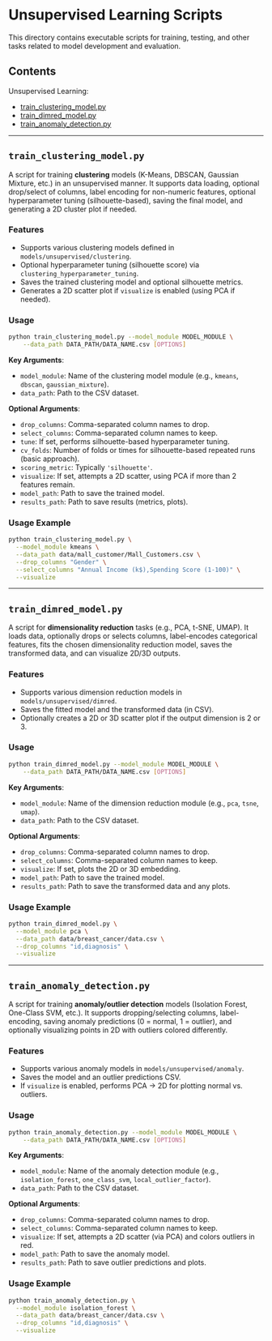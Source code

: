 # Unsupervised Learning Scripts

This directory contains executable scripts for training, testing, and other tasks related to model development and evaluation.

## Contents

Unsupervised Learning:
- [train_clustering_model.py](#train_clustering_modelpy)
- [train_dimred_model.py](#train_dimred_modelpy)
- [train_anomaly_detection.py](#train_anomaly_detectionpy)

---

## `train_clustering_model.py`

A script for training **clustering** models (K-Means, DBSCAN, Gaussian Mixture, etc.) in an unsupervised manner. It supports data loading, optional drop/select of columns, label encoding for non-numeric features, optional hyperparameter tuning (silhouette-based), saving the final model, and generating a 2D cluster plot if needed.

### Features

- Supports various clustering models defined in `models/unsupervised/clustering`.
- Optional hyperparameter tuning (silhouette score) via `clustering_hyperparameter_tuning`.
- Saves the trained clustering model and optional silhouette metrics.
- Generates a 2D scatter plot if `visualize` is enabled (using PCA if needed).

### Usage

```bash
python train_clustering_model.py --model_module MODEL_MODULE \
    --data_path DATA_PATH/DATA_NAME.csv [OPTIONS]
```

**Key Arguments**:
- `model_module`: Name of the clustering model module (e.g., `kmeans`, `dbscan`, `gaussian_mixture`).
- `data_path`: Path to the CSV dataset.

**Optional Arguments**:
- `drop_columns`: Comma-separated column names to drop.
- `select_columns`: Comma-separated column names to keep.
- `tune`: If set, performs silhouette-based hyperparameter tuning.
- `cv_folds`: Number of folds or times for silhouette-based repeated runs (basic approach).
- `scoring_metric`: Typically `'silhouette'`.
- `visualize`: If set, attempts a 2D scatter, using PCA if more than 2 features remain.
- `model_path`: Path to save the trained model.
- `results_path`: Path to save results (metrics, plots).

### Usage Example

```bash
python train_clustering_model.py \
  --model_module kmeans \
  --data_path data/mall_customer/Mall_Customers.csv \
  --drop_columns "Gender" \
  --select_columns "Annual Income (k$),Spending Score (1-100)" \
  --visualize
```

---

## `train_dimred_model.py`

A script for **dimensionality reduction** tasks (e.g., PCA, t-SNE, UMAP). It loads data, optionally drops or selects columns, label-encodes categorical features, fits the chosen dimensionality reduction model, saves the transformed data, and can visualize 2D/3D outputs.

### Features

- Supports various dimension reduction models in `models/unsupervised/dimred`.
- Saves the fitted model and the transformed data (in CSV).
- Optionally creates a 2D or 3D scatter plot if the output dimension is 2 or 3.

### Usage

```bash
python train_dimred_model.py --model_module MODEL_MODULE \
    --data_path DATA_PATH/DATA_NAME.csv [OPTIONS]
```

**Key Arguments**:
- `model_module`: Name of the dimension reduction module (e.g., `pca`, `tsne`, `umap`).
- `data_path`: Path to the CSV dataset.

**Optional Arguments**:
- `drop_columns`: Comma-separated column names to drop.
- `select_columns`: Comma-separated column names to keep.
- `visualize`: If set, plots the 2D or 3D embedding.
- `model_path`: Path to save the trained model.
- `results_path`: Path to save the transformed data and any plots.

### Usage Example

```bash
python train_dimred_model.py \
  --model_module pca \
  --data_path data/breast_cancer/data.csv \
  --drop_columns "id,diagnosis" \
  --visualize
```

---

## `train_anomaly_detection.py`

A script for training **anomaly/outlier detection** models (Isolation Forest, One-Class SVM, etc.). It supports dropping/selecting columns, label-encoding, saving anomaly predictions (0 = normal, 1 = outlier), and optionally visualizing points in 2D with outliers colored differently.

### Features

- Supports various anomaly models in `models/unsupervised/anomaly`.
- Saves the model and an outlier predictions CSV.
- If `visualize` is enabled, performs PCA → 2D for plotting normal vs. outliers.

### Usage

```bash
python train_anomaly_detection.py --model_module MODEL_MODULE \
    --data_path DATA_PATH/DATA_NAME.csv [OPTIONS]
```

**Key Arguments**:
- `model_module`: Name of the anomaly detection module (e.g., `isolation_forest`, `one_class_svm`, `local_outlier_factor`).
- `data_path`: Path to the CSV dataset.

**Optional Arguments**:
- `drop_columns`: Comma-separated column names to drop.
- `select_columns`: Comma-separated column names to keep.
- `visualize`: If set, attempts a 2D scatter (via PCA) and colors outliers in red.
- `model_path`: Path to save the anomaly model.
- `results_path`: Path to save outlier predictions and plots.

### Usage Example

```bash
python train_anomaly_detection.py \
  --model_module isolation_forest \
  --data_path data/breast_cancer/data.csv \
  --drop_columns "id,diagnosis" \
  --visualize
```
